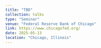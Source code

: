 ```yaml
---
title: "TBD"
collection: talks
type: "Seminar"
venue: "Federal Reserve Bank of Chicago"
link: https://www.chicagofed.org/
date: 2025-05-13
location: "Chicago, Illinois"
---
```

